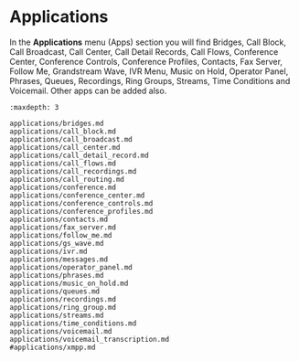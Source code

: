 # Applications

In the **Applications** menu (Apps) section you will find Bridges, Call Block, Call Broadcast, Call Center, Call Detail Records, Call Flows, Conference Center, Conference Controls, Conference Profiles, Contacts, Fax Server, Follow Me, Grandstream Wave, IVR Menu, Music on Hold, Operator Panel, Phrases, Queues, Recordings, Ring Groups, Streams, Time Conditions and Voicemail.  Other apps can be added also.

```{toctree}
:maxdepth: 3

applications/bridges.md
applications/call_block.md
applications/call_broadcast.md
applications/call_center.md
applications/call_detail_record.md
applications/call_flows.md
applications/call_recordings.md
applications/call_routing.md
applications/conference.md
applications/conference_center.md
applications/conference_controls.md
applications/conference_profiles.md
applications/contacts.md
applications/fax_server.md
applications/follow_me.md
applications/gs_wave.md
applications/ivr.md
applications/messages.md
applications/operator_panel.md
applications/phrases.md
applications/music_on_hold.md
applications/queues.md
applications/recordings.md
applications/ring_group.md
applications/streams.md
applications/time_conditions.md
applications/voicemail.md
applications/voicemail_transcription.md
#applications/xmpp.md
